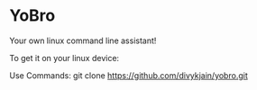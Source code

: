 # YoBro

Your own linux command line assistant!


To get it on your linux device:

Use Commands:
git clone https://github.com/divykjain/yobro.git
